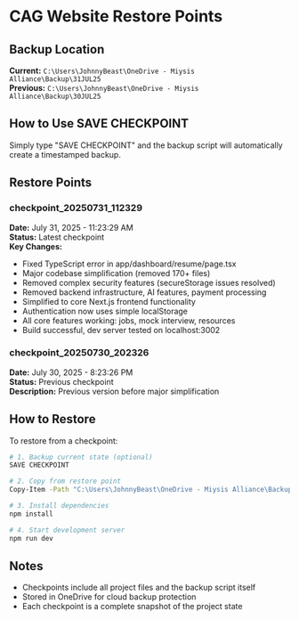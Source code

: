 # CAG Website Restore Points

## Backup Location
**Current:** `C:\Users\JohnnyBeast\OneDrive - Miysis Alliance\Backup\31JUL25`  
**Previous:** `C:\Users\JohnnyBeast\OneDrive - Miysis Alliance\Backup\30JUL25`

## How to Use SAVE CHECKPOINT
Simply type "SAVE CHECKPOINT" and the backup script will automatically create a timestamped backup.

## Restore Points

### checkpoint_20250731_112329
**Date:** July 31, 2025 - 11:23:29 AM  
**Status:** Latest checkpoint  
**Key Changes:**
- Fixed TypeScript error in app/dashboard/resume/page.tsx
- Major codebase simplification (removed 170+ files)
- Removed complex security features (secureStorage issues resolved)
- Removed backend infrastructure, AI features, payment processing
- Simplified to core Next.js frontend functionality
- Authentication now uses simple localStorage
- All core features working: jobs, mock interview, resources
- Build successful, dev server tested on localhost:3002

### checkpoint_20250730_202326
**Date:** July 30, 2025 - 8:23:26 PM  
**Status:** Previous checkpoint  
**Description:** Previous version before major simplification

## How to Restore
To restore from a checkpoint:
```bash
# 1. Backup current state (optional)
SAVE CHECKPOINT

# 2. Copy from restore point
Copy-Item -Path "C:\Users\JohnnyBeast\OneDrive - Miysis Alliance\Backup\30JUL25\checkpoint_YYYYMMDD_HHMMSS\*" -Destination "C:\0_1_A_Dev\0_2_ClaudeCode_Live Project\cleared-advisory-group-website-local" -Recurse -Force

# 3. Install dependencies
npm install

# 4. Start development server
npm run dev
```

## Notes
- Checkpoints include all project files and the backup script itself
- Stored in OneDrive for cloud backup protection
- Each checkpoint is a complete snapshot of the project state